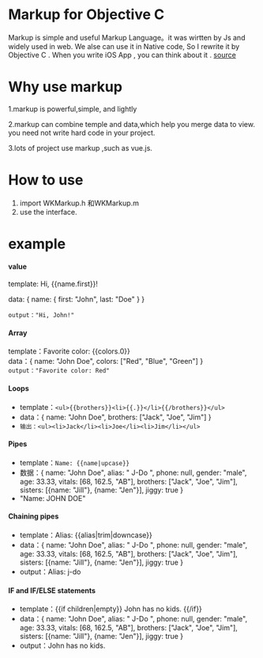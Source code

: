 # Markup for Objective C

Markup is simple and useful Markup Language。it was wirtten by Js and widely used in web. We alse can use it in Native code, So I rewrite it by Objective C . When you write iOS App , you can think about it . 
[source](http://gitlab.alipay-inc.com/sanyuan.he/markupforOC)

# Why use markup
1.markup is powerful,simple, and lightly

2.markup can  combine temple and data,which help you merge data to view. you need not write hard code in your project.

3.lots of project use markup ,such as vue.js.

# How to use
1. import WKMarkup.h 和WKMarkup.m  
2. use the interface.

# example
#### value
template:
Hi, {{name.first}}!<br>

data:
{
    name: {
        first: "John",
        last: "Doe"
    }
}

```output："Hi, John!"```
#### Array
template：Favorite color: {{colors.0}}<br>
data：{
    name: "John Doe",
    colors: ["Red", "Blue", "Green"]
}<br>
```output："Favorite color: Red"```

#### Loops
* template：```<ul>{{brothers}}<li>{{.}}</li>{{/brothers}}</ul>```
* data：{
    name: "John Doe",
    brothers: ["Jack", "Joe", "Jim"]
}<br>
* ```输出：<ul><li>Jack</li><li>Joe</li><li>Jim</li></ul>```

#### Pipes
* template：```Name: {{name|upcase}}```
* 数据：{
    name: "John Doe",
    alias: " J-Do ",
    phone: null,
    gender: "male",
    age: 33.33,
    vitals: [68, 162.5, "AB"],
    brothers: ["Jack", "Joe", "Jim"],
    sisters: [{name: "Jill"}, {name: "Jen"}],
    jiggy: true
}
* "Name: JOHN DOE"

#### Chaining pipes
* template：Alias: {{alias|trim|downcase}}
* data：{
    name: "John Doe",
    alias: " J-Do ",
    phone: null,
    gender: "male",
    age: 33.33,
    vitals: [68, 162.5, "AB"],
    brothers: ["Jack", "Joe", "Jim"],
    sisters: [{name: "Jill"}, {name: "Jen"}],
    jiggy: true
}
* output：Alias: j-do

#### IF and IF/ELSE statements
* template：{{if children|empty}} John has no kids. {{/if}}
* data：{
    name: "John Doe",
    alias: " J-Do ",
    phone: null,
    gender: "male",
    age: 33.33,
    vitals: [68, 162.5, "AB"],
    brothers: ["Jack", "Joe", "Jim"],
    sisters: [{name: "Jill"}, {name: "Jen"}],
    jiggy: true
}
* output：John has no kids. 

